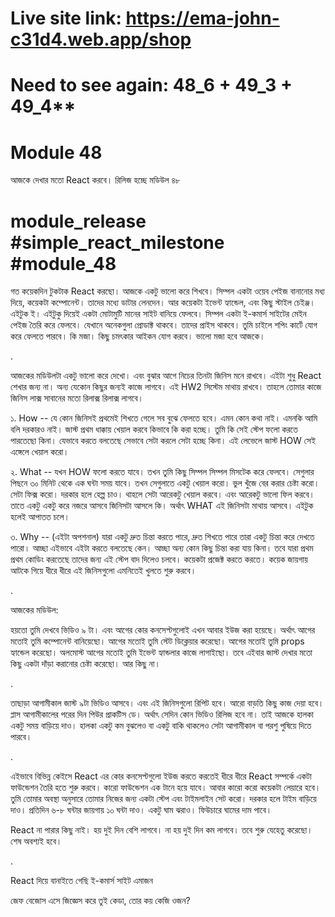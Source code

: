 # Live site link: https://ema-john-c31d4.web.app/shop

# Need to see again: 48_6 + 49_3 + 49_4**

# Module 48

আজকে দেখার মতো React করবে। রিলিজ হচ্ছে মডিউল ৪৮

# module_release #simple_react_milestone #module_48

গত কয়েকদিন টুকটাক React করছো। আজকে একটু ভালো করে শিখবে। সিম্পল একটা ওয়েব পেইজ বানানোর মধ্য দিয়ে, কয়েকটা কম্পোনেন্ট। তাদের মধ্যে ডাটার লেনদেন। আর কয়েকটা ইভেন্ট হ্যান্ডেল, এবং কিছু স্টাইল চেইঞ্জ। এইটুক ই। এইটুকু দিয়েই একটা মোটামুটি মানের সাইট বানিয়ে ফেলবে। সিম্পল একটা ই-কমার্স সাইটের মেইন পেইজ তৈরি করে ফেলবে। যেখানে অনেকগুলা প্রোডাক্ট থাকবে। তাদের প্রাইস থাকবে। তুমি চাইলে শপিং কার্টে যোগ করে ফেলতে পারবে। কি মজা। কিছু চমৎকার আইকন যোগ করবে। ভালো মজা হবে আজকে। 



.



আজকের মডিউলটা একটু ভালো করে দেখো। এবং বুঝার আগে নিচের তিনটা জিনিস মনে রাখবে। এইটা শুধু React শেখার জন্য না। অন্য যেকোন কিছুর জন্যই কাজে লাগবে। এই HW2 সিস্টেম মাথায় রাখবে। তাহলে তোমার কাজে জিনিস লাক্স সাবানের মতো রিলাক্স রিলাক্স লাগবে। 





১. How -- যে কোন জিনিসই প্রথমেই শিখতে গেলে সব বুঝে ফেলতে হবে। এমন কোন কথা নাই। এমনকি আমি বলি দরকারও নাই। জাস্ট প্রথম ধাক্কায় খেয়াল করবে কিভাবে কি করা হচ্ছে। তুমি কি সেই স্টেপ ফলো করতে পারতেছো কিনা। যেভাবে করতে বলতেছে সেভাবে সেটা করলে সেটা হচ্ছে কিনা। এই লেভেলে জাস্ট HOW সেই এঙ্গেলে খেয়াল করো।  



২. What -- যখন HOW ফলো করতে যাবে। তখন তুমি কিছু সিম্পল সিম্পল মিসটেক করে ফেলবে। সেগুলার পিছনে ৩০ মিনিট থেকে এক ঘন্টা সময় যাবে। তখন সেগুলাতে একটু খেয়াল করো। ভুল খুঁজে বের করার চেষ্টা করো। সেটা ফিক্স করো। দরকার হলে হেল্প চাও। থাহলে সেটা আরেকটু খেয়াল করবে। এবং আরেকটু ভালো ফিল করবে। তাতে একটু একটু করে নজরে আসবে জিনিসটা আসলে কি। অর্থাৎ WHAT এই জিনিসটা মাথায় আসবে। এইটুক হলেই আপাতত চলে। 



৩. Why -- (এইটা অপশনাল) যারা একটু দ্রুত চিন্তা করতে পারে, দ্রুত শিখতে পারে তারা একটু চিন্তা করে দেখতে পারো। আচ্ছা এইভাবে এইটা করতে বলতেছে কেন। আচ্ছা অন্য কোন কিছু চিন্তা করা যায় কিনা। তবে যারা প্রথম প্রথম কোডিং করতেছে তাদের জন্য এই স্টেপ বাদ দিলেও চলবে। কয়েকটা প্রজেক্ট করতে করতে। কয়েক জায়গায় আটকে গিয়ে ধীরে ধীরে এই জিনিসগুলো এমনিতেই খুলতে শুরু করবে।  



.



আজকের মডিউল: 

হয়তো তুমি দেখবে ভিডিও ৯ টা। এবং আগের কোর কনসেপ্টগুলোই এখন আবার ইউজ করা হয়েছে। অর্থাৎ আগের মতোই তুমি কম্পোনেন্ট বানিয়েছো। আগের মতোই তুমি স্টেট ডিক্লেয়ার করেছো। আগের মতোই তুমি props হ্যান্ডেল করেছো। অলমোস্ট আগের মতোই তুমি ইভেন্ট হ্যান্ডলার কাজে লাগাইছো। তবে এইবার জাস্ট দেখার মতো কিছু একটা দাঁড়া করানোর চেষ্টা করেছো। আর কিছু না। 



.



তাছাড়া আগামীকাল জাস্ট ৯টা ভিডিও আসবে। এবং এই জিনিসগুলো রিপিট হবে। আরো বাড়তি কিছু কাজ দেয়া হবে। প্লাস আগামীকালের পরের দিন পিউর প্রাকটিস ডে। অর্থাৎ সেদিন কোন ভিডিও রিলিজ হবে না। তাই আজকে হালকা একটু সময় বাড়িয়ে দাও। হালকা একটু কম বুঝলেও বা একটু বাকি থাকলেও সেটা আগামীকাল বা পরশু পুষিয়ে দিতে পারবে। 

 

.

এইভাবে বিভিন্ন কেইসে React এর কোর কনসেপ্টগুলো ইউজ করতে করতেই ধীরে ধীরে React সম্পর্কে একটা ফাউন্ডেশন তৈরি হতে শুরু করবে। কারো ফাউন্ডেশন এক টানে হয়ে যাবে। আবার কারো করো কয়েকটা লেয়ারে হবে। তুমি তোমার অবস্থা অনুসারে তোমার নিজের জন্য একটা স্টেপ এবং টাইমলাইন সেট করো। দরকার হলে টাইম বাড়িয়ে দাও। প্রতিদিন ৬-৮ ঘন্টার জায়গায় ১০ ঘন্টা দাও। একটু ঘাম ঝরাও। ফিউচারে ঘামের দাম পাবে। 



React না পারার কিছু নাই। হয় দুই দিন বেশি লাগবে। না হয় দুই দিন কম লাগবে। তবে শুরু যেহেতু করেছো। শেষ অবশ্যই হবে।



.



React দিয়ে বানাইতে গেছি ই-কমার্স সাইট এমাজন 

জেফ বেজোস এসে জিজ্ঞেস করে তুই কেডা, তোর কয় কেজি ওজন?

